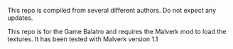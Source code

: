 This repo is compiled from several different authors. Do not expect any updates. 

This repo is for the Game Balatro and requires the Malverk mod to load the textures. It has been tested with Malverk version 1.1
